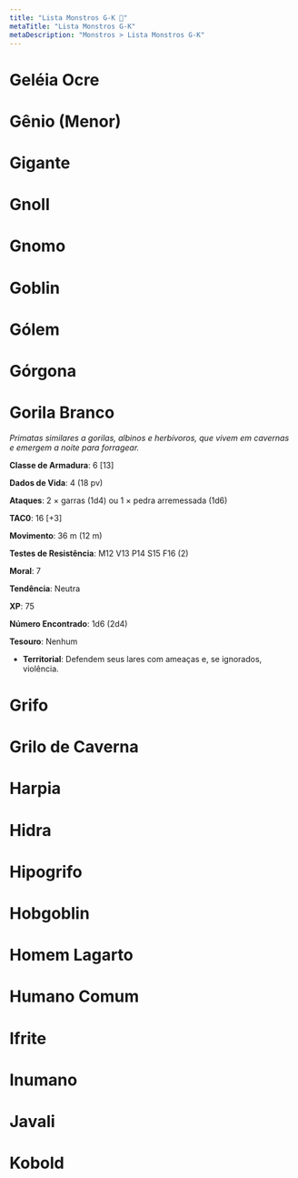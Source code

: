 ```yaml
---
title: "Lista Monstros G-K 🔴"
metaTitle: "Lista Monstros G-K"
metaDescription: "Monstros > Lista Monstros G-K"
---
```


# Geléia Ocre

# Gênio (Menor)

# Gigante 

# Gnoll

# Gnomo

# Goblin

# Gólem 

# Górgona

# Gorila Branco
_Primatas similares a gorilas, albinos e herbívoros, que vivem em cavernas e emergem a noite para forragear._

**Classe de Armadura**: 6 [13]

**Dados de Vida**: 4 (18 pv) 

**Ataques**: 2 × garras (1d4) ou 1 × pedra arremessada (1d6) 

**TAC0**: 16 [+3] 

**Movimento**: 36 m (12 m) 

**Testes de Resistência**: M12 V13 P14 S15 F16 (2)

**Moral**: 7 

**Tendência**: Neutra 

**XP**: 75 

**Número Encontrado**: 1d6 (2d4)

**Tesouro**: Nenhum 

* **Territorial**: Defendem seus lares com ameaças e, se ignorados, violência.

# Grifo

# Grilo de Caverna

# Harpia

# Hidra

# Hipogrifo

# Hobgoblin

# Homem Lagarto

# Humano Comum

# Ifrite 

# Inumano

# Javali

# Kobold